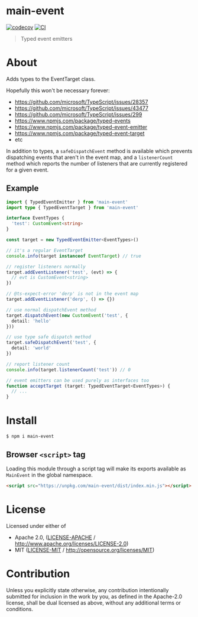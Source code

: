 # main-event

[![codecov](https://img.shields.io/codecov/c/github/achingbrain/main-event.svg?style=flat-square)](https://codecov.io/gh/achingbrain/main-event)
[![CI](https://img.shields.io/github/actions/workflow/status/achingbrain/main-event/js-test-and-release.yml?branch=main\&style=flat-square)](https://github.com/achingbrain/main-event/actions/workflows/js-test-and-release.yml?query=branch%3Amain)

> Typed event emitters

# About

<!--

!IMPORTANT!

Everything in this README between "# About" and "# Install" is automatically
generated and will be overwritten the next time the doc generator is run.

To make changes to this section, please update the @packageDocumentation section
of src/index.js or src/index.ts

To experiment with formatting, please run "npm run docs" from the root of this
repo and examine the changes made.

-->

Adds types to the EventTarget class.

Hopefully this won't be necessary
forever:

- <https://github.com/microsoft/TypeScript/issues/28357>
- <https://github.com/microsoft/TypeScript/issues/43477>
- <https://github.com/microsoft/TypeScript/issues/299>
- <https://www.npmjs.com/package/typed-events>
- <https://www.npmjs.com/package/typed-event-emitter>
- <https://www.npmjs.com/package/typed-event-target>
- etc

In addition to types, a `safeDispatchEvent` method is available which
prevents dispatching events that aren't in the event map, and a
`listenerCount` method which reports the number of listeners that are
currently registered for a given event.

## Example

```ts
import { TypedEventEmitter } from 'main-event'
import type { TypedEventTarget } from 'main-event'

interface EventTypes {
  'test': CustomEvent<string>
}

const target = new TypedEventEmitter<EventTypes>()

// it's a regular EventTarget
console.info(target instanceof EventTarget) // true

// register listeners normally
target.addEventListener('test', (evt) => {
  // evt is CustomEvent<string>
})

// @ts-expect-error 'derp' is not in the event map
target.addEventListener('derp', () => {})

// use normal dispatchEvent method
target.dispatchEvent(new CustomEvent('test', {
  detail: 'hello'
}))

// use type safe dispatch method
target.safeDispatchEvent('test', {
  detail: 'world'
})

// report listener count
console.info(target.listenerCount('test')) // 0

// event emitters can be used purely as interfaces too
function acceptTarget (target: TypedEventTarget<EventTypes>) {
  // ...
}
```

# Install

```console
$ npm i main-event
```

## Browser `<script>` tag

Loading this module through a script tag will make its exports available as `MainEvent` in the global namespace.

```html
<script src="https://unpkg.com/main-event/dist/index.min.js"></script>
```

# License

Licensed under either of

- Apache 2.0, ([LICENSE-APACHE](https://github.com/achingbrain/main-event/LICENSE-APACHE) / <http://www.apache.org/licenses/LICENSE-2.0>)
- MIT ([LICENSE-MIT](https://github.com/achingbrain/main-event/LICENSE-MIT) / <http://opensource.org/licenses/MIT>)

# Contribution

Unless you explicitly state otherwise, any contribution intentionally submitted for inclusion in the work by you, as defined in the Apache-2.0 license, shall be dual licensed as above, without any additional terms or conditions.
